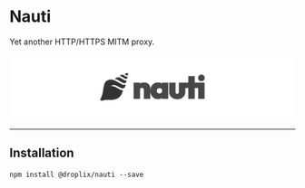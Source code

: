 # Nauti

Yet another HTTP/HTTPS MITM proxy.

![banner](/artworks/banner.svg)

<hr />

## Installation

```
npm install @droplix/nauti --save
```
